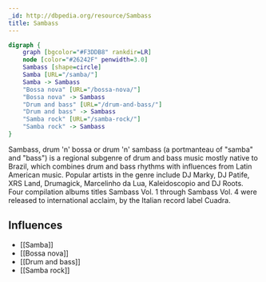 ```yaml
---
_id: http://dbpedia.org/resource/Sambass
title: Sambass
---
```


```dot
digraph {
	graph [bgcolor="#F3DDB8" rankdir=LR]
	node [color="#26242F" penwidth=3.0]
	Sambass [shape=circle]
	Samba [URL="/samba/"]
	Samba -> Sambass
	"Bossa nova" [URL="/bossa-nova/"]
	"Bossa nova" -> Sambass
	"Drum and bass" [URL="/drum-and-bass/"]
	"Drum and bass" -> Sambass
	"Samba rock" [URL="/samba-rock/"]
	"Samba rock" -> Sambass
}
```

Sambass, drum 'n' bossa or drum 'n' sambass (a portmanteau of "samba" and "bass") is a regional subgenre of drum and bass music mostly native to Brazil, which combines drum and bass rhythms with influences from Latin American music. Popular artists in the genre include DJ Marky, DJ Patife, XRS Land, Drumagick, Marcelinho da Lua, Kaleidoscopio and DJ Roots. Four compilation albums titles Sambass Vol. 1 through Sambass Vol. 4 were released to international acclaim, by the Italian record label Cuadra.

## Influences
- [[Samba]]
- [[Bossa nova]]
- [[Drum and bass]]
- [[Samba rock]]
